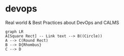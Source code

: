 # devops
Real world &amp; Best Practices about DevOps and CALMS 

```mermaid
graph LR
A[Square Rect] -- Link text --> B((Circle))
A --> C(Round Rect)
B --> D{Rhombus}
C --> D
```
